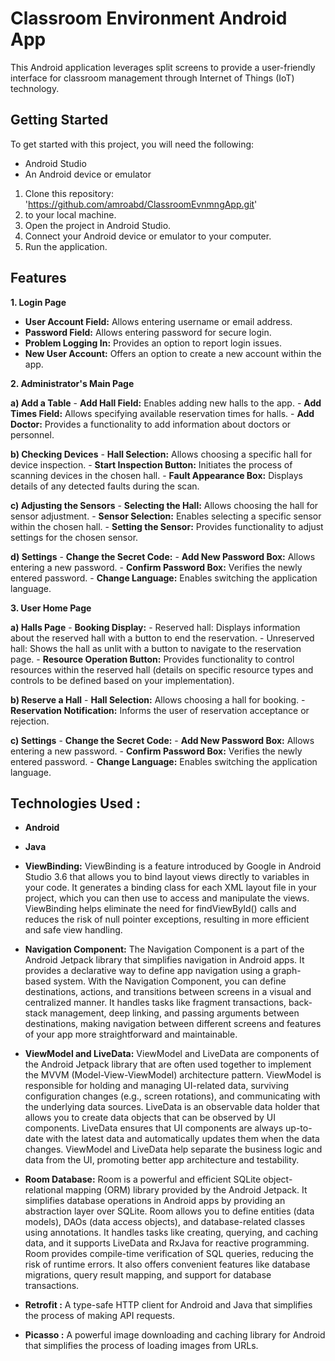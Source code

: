 # Classroom Environment Android App

This Android application leverages split screens to provide a user-friendly interface for classroom management through Internet of Things (IoT) technology.

## Getting Started

To get started with this project, you will need the following:

* Android Studio
* An Android device or emulator

1. Clone this repository:
'https://github.com/amroabd/ClassroomEvnmngApp.git'
3.  to your local machine.
4. Open the project in Android Studio.
5. Connect your Android device or emulator to your computer.
6. Run the application.


## Features

**1. Login Page**
  - **User Account Field:** Allows entering username or email address.
  - **Password Field:** Allows entering password for secure login.
  - **Problem Logging In:** Provides an option to report login issues.
  - **New User Account:** Offers an option to create a new account within the app.

**2. Administrator's Main Page**

  **a) Add a Table**
    - **Add Hall Field:** Enables adding new halls to the app.
    - **Add Times Field:** Allows specifying available reservation times for halls.
    - **Add Doctor:** Provides a functionality to add information about doctors or personnel.

  **b) Checking Devices**
    - **Hall Selection:** Allows choosing a specific hall for device inspection.
    - **Start Inspection Button:** Initiates the process of scanning devices in the chosen hall.
    - **Fault Appearance Box:** Displays details of any detected faults during the scan.

  **c) Adjusting the Sensors**
    - **Selecting the Hall:** Allows choosing the hall for sensor adjustment.
    - **Sensor Selection:** Enables selecting a specific sensor within the chosen hall.
    - **Setting the Sensor:** Provides functionality to adjust settings for the chosen sensor.

  **d) Settings**
    - **Change the Secret Code:**
      - **Add New Password Box:** Allows entering a new password.
      - **Confirm Password Box:** Verifies the newly entered password.
    - **Change Language:** Enables switching the application language.

**3. User Home Page**

  **a) Halls Page**
    - **Booking Display:** 
      - Reserved hall: Displays information about the reserved hall with a button to end the reservation.
      - Unreserved hall: Shows the hall as unlit with a button to navigate to the reservation page.
    - **Resource Operation Button:**  Provides functionality to control resources within the reserved hall (details on specific resource types and controls to be defined based on your implementation).

  **b) Reserve a Hall**
    - **Hall Selection:** Allows choosing a hall for booking.
    - **Reservation Notification:** Informs the user of reservation acceptance or rejection.

  **c) Settings**
    - **Change the Secret Code:**
      - **Add New Password Box:** Allows entering a new password.
      - **Confirm Password Box:** Verifies the newly entered password.
    - **Change Language:** Enables switching the application language.






## Technologies Used :

  - **Android**
  - **Java**
 
  - **ViewBinding:** 
ViewBinding is a feature introduced by Google in Android Studio 3.6 
that allows you to bind layout views directly to variables in your code. 
It generates a binding class for each XML layout file in your project,
which you can then use to access and manipulate the views. ViewBinding helps eliminate 
the need for findViewById() calls and reduces the risk of null pointer exceptions, resulting in more efficient and safe view handling.
 - **Navigation Component:** 
The Navigation Component is a part of the Android Jetpack library that simplifies navigation in Android apps.
It provides a declarative way to define app navigation using a graph-based system. 
With the Navigation Component, you can define destinations, actions, and transitions between screens in a visual and centralized manner. 
It handles tasks like fragment transactions, back-stack management, deep linking, and passing arguments between destinations,
making navigation between different screens and features of your app more straightforward and maintainable.
 - **ViewModel and LiveData:**
ViewModel and LiveData are components of the Android Jetpack library that are often used together to
implement the MVVM (Model-View-ViewModel) architecture pattern. ViewModel is responsible for holding and managing UI-related data,
surviving configuration changes (e.g., screen rotations), and communicating with the underlying data sources.
LiveData is an observable data holder that allows you to create data objects that can be observed by UI components. 
LiveData ensures that UI components are always up-to-date with the latest data and automatically updates them when the data changes. 
ViewModel and LiveData help separate the business logic and data from the UI, promoting better app architecture and testability.
 - **Room Database:**
Room is a powerful and efficient SQLite object-relational mapping (ORM) library provided by the Android Jetpack.
It simplifies database operations in Android apps by providing an abstraction layer over SQLite.
Room allows you to define entities (data models), DAOs (data access objects), and database-related classes using annotations. 
It handles tasks like creating, querying, and caching data, and it supports LiveData and RxJava for reactive programming.
Room provides compile-time verification of SQL queries, reducing the risk of runtime errors.
It also offers convenient features like database migrations, query result mapping, and support for database transactions.

 - **Retrofit :** 
A type-safe HTTP client for Android and Java that simplifies the process of making API requests.
 - **Picasso :**
 A powerful image downloading and caching library for Android that simplifies the process of loading images from URLs.

 


